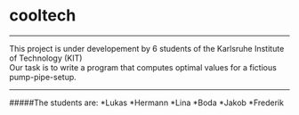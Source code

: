# cooltech

---

This project is under developement by 6 students of the Karlsruhe Institute of Technology (KIT)  
Our task is to write a program that computes optimal values for a fictious pump-pipe-setup.

---

#####The students are:
	*Lukas
	*Hermann
	*Lina
	*Boda
	*Jakob
	*Frederik

